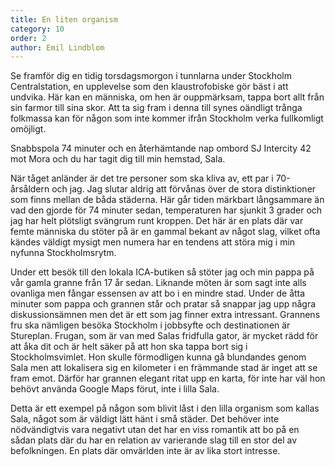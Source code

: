 ```yaml
---
title: En liten organism
category: 10
order: 2
author: Emil Lindblom
---
```


Se framför dig en tidig torsdagsmorgon i tunnlarna under Stockholm Centralstation, en upplevelse som den klaustrofobiske gör bäst i att undvika. Här kan en människa, om hen är ouppmärksam, tappa bort allt från sin farmor till sina skor. Att ta sig fram i denna till synes oändligt trånga folkmassa kan för någon som inte kommer ifrån Stockholm verka fullkomligt omöjligt.

Snabbspola 74 minuter och en återhämtande nap ombord SJ Intercity 42 mot Mora och du har tagit dig till min hemstad, Sala.

När tåget anländer är det tre personer som ska kliva av, ett par i 70-årsåldern och jag. Jag slutar aldrig att förvånas över de stora distinktioner som finns mellan de båda städerna. Här går tiden märkbart långsammare än vad den gjorde för 74 minuter sedan, temperaturen har sjunkit 3 grader och jag har helt plötsligt svängrum runt kroppen. Det här är en plats där var femte människa du stöter på är en gammal bekant av något slag, vilket ofta kändes väldigt mysigt men numera har en tendens att störa mig i min nyfunna Stockholmsrytm.

Under ett besök till den lokala ICA-butiken så stöter jag och min pappa på vår gamla granne från 17 år sedan. Liknande möten är som sagt inte alls ovanliga men fångar essensen av att bo i en mindre stad. Under de åtta minuter som pappa och grannen står och pratar så snappar jag upp några diskussionsämnen men det är ett som jag finner extra intressant. Grannens fru ska nämligen besöka Stockholm i jobbsyfte och destinationen är Stureplan. Frugan, som är van med Salas fridfulla gator, är mycket rädd för att åka dit och är helt säker på att hon ska tappa bort sig i Stockholmsvimlet. Hon skulle förmodligen kunna gå blundandes genom Sala men att lokalisera sig en kilometer i en främmande stad är inget att se fram emot. Därför har grannen elegant ritat upp en karta, för inte har väl hon behövt använda Google Maps förut, inte i lilla Sala.

Detta är ett exempel på någon som blivit låst i den lilla organism som kallas Sala, något som är väldigt lätt hänt i små städer. Det behöver inte nödvändigtvis vara negativt utan det har en viss romantik att bo på en sådan plats där du har en relation av varierande slag till en stor del av befolkningen. En plats där omvärlden inte är av lika stort intresse.
